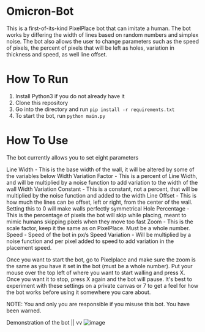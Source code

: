 # Omicron-Bot
This is a first-of-its-kind PixelPlace bot that can imitate a human. The bot works by differing the width of lines based on random numbers and simplex noise. The bot also allows the user to change parameters such as the speed of pixels, the percent of pixels that will be left as holes, variation in thickness and speed, as well line offset.

# How To Run
1. Install Python3 if you do not already have it
2. Clone this repository
3. Go into the directory and run `pip install -r requirements.txt`
4. To start the bot, run `python main.py`

# How To Use
The bot currently allows you to set eight parameters 

Line Width - This is the base width of the wall, it will be altered by some of the variables below
Width Variation Factor - This is a percent of Line Width, and will be multiplied by a noise function to add variation to the width of the wall
Width Variation Constant - This is a constant, not a percent, that will be multiplied by the noise function and added to the width
Line Offset - This is how much the lines can be offset, left or right, from the center of the wall. Setting this to 0 will make walls perfectly symmetrical
Hole Percentage - This is the percentage of pixels the bot will skip while placing, meant to mimic humans skipping pixels when they move too fast
Zoom - This is the scale factor, keep it the same as on PixelPlace. Must be a whole number.
Speed - Speed of the bot in px/s
Speed Variation - Will be multiplied by a noise function and per pixel added to speed to add variation in the placement speed.

Once you want to start the bot, go to Pixelplace and make sure the zoom is the same as you have it set in the bot (must be a whole number). Put your mouse over the top left of where you want to start walling and press X. Once you want it to stop, press X again and the bot will pause. It's best to experiment with these settings on a private canvas or 7 to get a feel for how the bot works before using it somewhere you care about.

NOTE: You and only you are responsible if you misuse this bot. You have been warned.

Demonstration of the bot || 
                         vv
![image](https://github.com/Omnislayer77/Omicron-Bot/assets/35577982/aefb8955-177b-451c-8f5d-ad4ac380b988)
